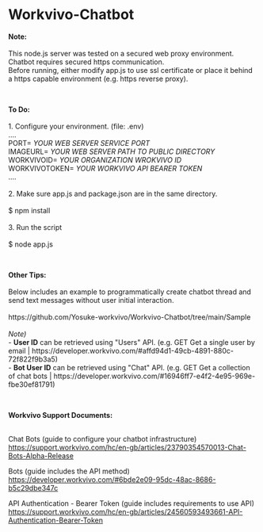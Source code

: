# Workvivo-Chatbot
<p>
  <b>Note:</b><br><br>
  This node.js server was tested on a secured web proxy environment.<br>
  Chatbot requires secured https communication.<br>
  Before running, either modify app.js to use ssl certificate or place it behind a https capable environment (e.g. https reverse proxy). 
</p>

<br>

<p>
<b>To Do:</b><br><br>
1. Configure your environment. (file: .env)<br>
....<br>
PORT= <i>YOUR WEB SERVER SERVICE PORT</i> <br>
IMAGEURL= <i>YOUR WEB SERVER PATH TO PUBLIC DIRECTORY</i> <br>
WORKVIVOID= <i>YOUR ORGANIZATION WROKVIVO ID</i> <br>
WORKVIVOTOKEN= <i>YOUR WORKVIVO API BEARER TOKEN</i> <br>
....<br><br>
2. Make sure app.js and package.json are in the same directory.<br><br>
 $ npm install<br>
  <br>
3. Run the script<br>
  <br>
 $ node app.js<br>
</p>

<br>

<p>
  <b>Other Tips:</b><br><br>
  Below includes an example to programmatically create chatbot thread and send text messages without user initial interaction.<br>
  <br>
  https://github.com/Yosuke-workvivo/Workvivo-Chatbot/tree/main/Sample<br>
  <br>
  <I>Note)</I><br>
   - <b>User ID</b> can be retrieved using "Users" API. (e.g. GET Get a single user by email | https://developer.workvivo.com/#affd94d1-49cb-4891-880c-72f822f9b3a5)<br>
   - <b>Bot User ID</b> can be retrieved using "Chat" API. (e.g. GET Get a collection of chat bots | https://developer.workvivo.com/#16946ff7-e4f2-4e95-969e-fbe30ef81791)<br>
</p>

<br>

<p>
<b>Workvivo Support Documents:</b><br><br>

Chat Bots (guide to configure your chatbot infrastructure)<br>
https://support.workvivo.com/hc/en-gb/articles/23790354570013-Chat-Bots-Alpha-Release

Bots (guide includes the API method)<br>
https://developer.workvivo.com/#6bde2e09-95dc-48ac-8686-b5c29dbe347c

API Authentication - Bearer Token (guide includes requirements to use API)<br>
https://support.workvivo.com/hc/en-gb/articles/24560593493661-API-Authentication-Bearer-Token
</p>
